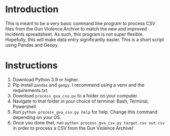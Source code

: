 # Introduction
This is meant to be a very basic command line program to process CSV files from the Gun Violence Archive to match the new and improved Incidents spreadsheet. As such, this program is not super flexible. Hopefully, this will make data entry significantly easier. This is a short script using Pandas and Geopy.

# Instructions
1. Download Python 3.9 or higher.
2. Pip install `pandas` and `geopy`. I recommend using a venv and the requirements.txt.
3. Download `process_gva_csv.py` to a folder on your computer.
4. Navigate to that folder in your choice of terminal: Bash, Terminal, Powershell.
5. Run `python process_gva_csv.py help` for help. Change this command depending on your OS.
6. Once you done that, run `python process_gva_csv.py target.csv out.csv` in order to process a CSV from the Gun Violence Archive!

